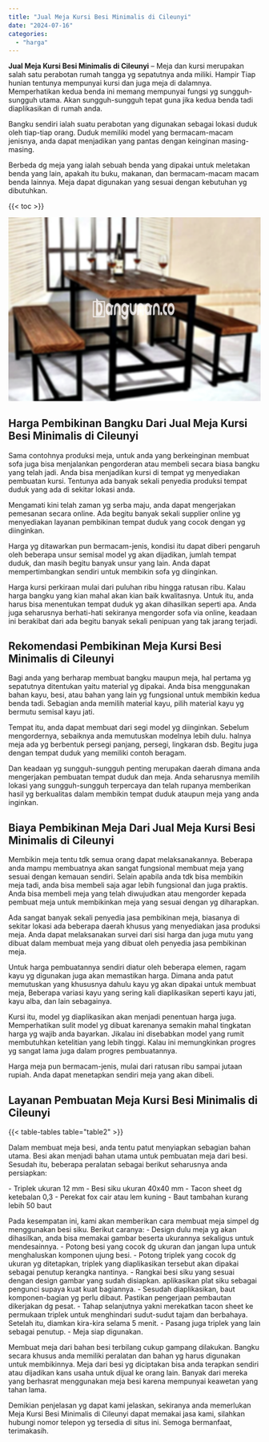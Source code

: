 ```yaml
---
title: "Jual Meja Kursi Besi Minimalis di Cileunyi"
date: "2024-07-16"
categories: 
  - "harga"
---
```


**Jual Meja Kursi Besi Minimalis di Cileunyi** – Meja dan kursi merupakan salah satu perabotan rumah tangga yg sepatutnya anda miliki. Hampir Tiap hunian tentunya mempunyai kursi dan juga meja di dalamnya. Memperhatikan kedua benda ini memang mempunyai fungsi yg sungguh-sungguh utama. Akan sungguh-sungguh tepat guna jika kedua benda tadi diaplikasikan di rumah anda.

Bangku sendiri ialah suatu perabotan yang digunakan sebagai lokasi duduk oleh tiap-tiap orang. Duduk memiliki model yang bermacam-macam jenisnya, anda dapat menjadikan yang pantas dengan keinginan masing-masing.

Berbeda dg meja yang ialah sebuah benda yang dipakai untuk meletakan benda yang lain, apakah itu buku, makanan, dan bermacam-macam macam benda lainnya. Meja dapat digunakan yang sesuai dengan kebutuhan yg dibutuhkan.

{{< toc >}}

![Jual Meja Kursi Besi Minimalis di Cileunyi](/images/jual-meja-besi-murah01.png)

## Harga Pembikinan Bangku Dari Jual Meja Kursi Besi Minimalis di Cileunyi

Sama contohnya produksi meja, untuk anda yang berkeinginan membuat sofa juga bisa menjalankan pengorderan atau membeli secara biasa bangku yang telah jadi. Anda bisa menjadikan kursi di tempat yg menyediakan pembuatan kursi. Tentunya ada banyak sekali penyedia produksi tempat duduk yang ada di sekitar lokasi anda.

Mengamati kini telah zaman yg serba maju, anda dapat mengerjakan pemesanan secara online. Ada begitu banyak sekali supplier online yg menyediakan layanan pembikinan tempat duduk yang cocok dengan yg diinginkan.

Harga yg ditawarkan pun bermacam-jenis, kondisi itu dapat diberi pengaruh oleh beberapa unsur semisal model yg akan dijadikan, jumlah tempat duduk, dan masih begitu banyak unsur yang lain. Anda dapat mempertimbangkan sendiri untuk membikin sofa yg diinginkan.

Harga kursi perkiraan mulai dari puluhan ribu hingga ratusan ribu. Kalau harga bangku yang kian mahal akan kian baik kwalitasnya. Untuk itu, anda harus bisa menentukan tempat duduk yg akan dihasilkan seperti apa. Anda juga seharusnya berhati-hati sekiranya mengorder sofa via online, keadaan ini berakibat dari ada begitu banyak sekali penipuan yang tak jarang terjadi.

## Rekomendasi Pembikinan Meja Kursi Besi Minimalis di Cileunyi

Bagi anda yang berharap membuat bangku maupun meja, hal pertama yg sepatutnya ditentukan yaitu material yg dipakai. Anda bisa menggunakan bahan kayu, besi, atau bahan yang lain yg fungsional untuk membikin kedua benda tadi. Sebagian anda memilih material kayu, pilih material kayu yg bermutu semisal kayu jati.

Tempat itu, anda dapat membuat dari segi model yg diinginkan. Sebelum mengordernya, sebaiknya anda memutuskan modelnya lebih dulu. halnya meja ada yg berbentuk persegi panjang, persegi, lingkaran dsb. Begitu juga dengan tempat duduk yang memiliki contoh beragam.

Dan keadaan yg sungguh-sungguh penting merupakan daerah dimana anda mengerjakan pembuatan tempat duduk dan meja. Anda seharusnya memilih lokasi yang sungguh-sungguh terpercaya dan telah rupanya memberikan hasil yg berkualitas dalam membikin tempat duduk ataupun meja yang anda inginkan.

## Biaya Pembikinan Meja Dari Jual Meja Kursi Besi Minimalis di Cileunyi

Membikin meja tentu tdk semua orang dapat melaksanakannya. Beberapa anda mampu membuatnya akan sangat fungsional membuat meja yang sesuai dengan kemauan sendiri. Selain apabila anda tdk bisa membikin meja tadi, anda bisa membeli saja agar lebih fungsional dan juga praktis. Anda bisa membeli meja yang telah diwujudkan atau mengorder kepada pembuat meja untuk membikinkan meja yang sesuai dengan yg diharapkan.

Ada sangat banyak sekali penyedia jasa pembikinan meja, biasanya di sekitar lokasi ada beberapa daerah khusus yang menyediakan jasa produksi meja. Anda dapat melaksanakan survei dari sisi harga dan juga mutu yang dibuat dalam membuat meja yang dibuat oleh penyedia jasa pembikinan meja.

Untuk harga pembuatannya sendiri diatur oleh beberapa elemen, ragam kayu yg digunakan juga akan memastikan harga. Dimana anda patut memutuskan yang khususnya dahulu kayu yg akan dipakai untuk membuat meja, Beberapa variasi kayu yang sering kali diaplikasikan seperti kayu jati, kayu alba, dan lain sebagainya.

Kursi itu, model yg diaplikasikan akan menjadi penentuan harga juga. Memperhatikan sulit model yg dibuat karenanya semakin mahal tingkatan harga yg wajib anda bayarkan. Jikalau ini disebabkan model yang rumit membutuhkan ketelitian yang lebih tinggi. Kalau ini memungkinkan progres yg sangat lama juga dalam progres pembuatannya.

Harga meja pun bermacam-jenis, mulai dari ratusan ribu sampai jutaan rupiah. Anda dapat menetapkan sendiri meja yang akan dibeli.

## Layanan Pembuatan Meja Kursi Besi Minimalis di Cileunyi

{{< table-tables table="table2" >}}

Dalam membuat meja besi, anda tentu patut menyiapkan sebagian bahan utama. Besi akan menjadi bahan utama untuk pembuatan meja dari besi. Sesudah itu, beberapa peralatan sebagai berikut seharusnya anda persiapkan:

\- Triplek ukuran 12 mm - Besi siku ukuran 40x40 mm - Tacon sheet dg ketebalan 0,3 - Perekat fox cair atau lem kuning - Baut tambahan kurang lebih 50 baut

Pada kesempatan ini, kami akan memberikan cara membuat meja simpel dg menggunakan besi siku. Berikut caranya: - Design dulu meja yg akan dihasilkan, anda bisa memakai gambar beserta ukurannya sekaligus untuk mendesainnya. - Potong besi yang cocok dg ukuran dan jangan lupa untuk menghaluskan komponen ujung besi. - Potong triplek yang cocok dg ukuran yg ditetapkan, triplek yang diaplikasikan tersebut akan dipakai sebagai penutup kerangka nantinya. - Rangkai besi siku yang sesuai dengan design gambar yang sudah disiapkan. aplikasikan plat siku sebagai pengunci supaya kuat kuat bagiannya. - Sesudah diaplikasikan, baut komponen-bagian yg perlu dibaut. Pastikan pengerjaan pembautan dikerjakan dg pesat. - Tahap selanjutnya yakni merekatkan tacon sheet ke permukaan triplek untuk menghindari sudut-sudut tajam dan berbahaya. Setelah itu, diamkan kira-kira selama 5 menit. - Pasang juga triplek yang lain sebagai penutup. - Meja siap digunakan.

Membuat meja dari bahan besi terbilang cukup gampang dilakukan. Bangku secara khusus anda memiliki peralatan dan bahan yg harus digunakan untuk membikinnya. Meja dari besi yg diciptakan bisa anda terapkan sendiri atau dijadikan kans usaha untuk dijual ke orang lain. Banyak dari mereka yang berhasrat menggunakan meja besi karena mempunyai keawetan yang tahan lama.

Demikian penjelasan yg dapat kami jelaskan, sekiranya anda memerlukan Meja Kursi Besi Minimalis di Cileunyi dapat memakai jasa kami, silahkan hubungi nomor telepon yg tersedia di situs ini. Semoga bermanfaat, terimakasih.
